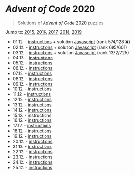 # *Advent of Code* 2020
> Solutions of [*Advent of Code* 2020](http://adventofcode.com/2020/) puzzles

Jump to: [2015](../2015), [2016](../2016), [2017](../2017), [2018](../2018), [2019](../2019)

* 01.12. - [instructions](http://adventofcode.com/2020/day/1) + solution [Javascript](./01.js) (rank 574/128 [❌](https://www.reddit.com/r/adventofcode/comments/k4ejjz/2020_day_1_unlock_crash_postmortem/))
* 02.12. - [instructions](http://adventofcode.com/2020/day/2) + solution [Javascript](./02.js) (rank 695/601)
* 03.12. - [instructions](http://adventofcode.com/2020/day/3) + solution [Javascript](./03.js) (rank 1372/725)
* 04.12. - [instructions](http://adventofcode.com/2020/day/4)
* 05.12. - [instructions](http://adventofcode.com/2020/day/5)
* 06.12. - [instructions](http://adventofcode.com/2020/day/6)
* 07.12. - [instructions](http://adventofcode.com/2020/day/7)
* 08.12. - [instructions](http://adventofcode.com/2020/day/8)
* 09.12. - [instructions](http://adventofcode.com/2020/day/9)
* 10.12. - [instructions](http://adventofcode.com/2020/day/10)
* 11.12. - [instructions](http://adventofcode.com/2020/day/11)
* 12.12. - [instructions](http://adventofcode.com/2020/day/12)
* 13.12. - [instructions](http://adventofcode.com/2020/day/13)
* 14.12. - [instructions](http://adventofcode.com/2020/day/14)
* 15.12. - [instructions](http://adventofcode.com/2020/day/15)
* 16.12. - [instructions](http://adventofcode.com/2020/day/16)
* 17.12. - [instructions](http://adventofcode.com/2020/day/17)
* 18.12. - [instructions](http://adventofcode.com/2020/day/18)
* 19.12. - [instructions](http://adventofcode.com/2020/day/19)
* 20.12. - [instructions](http://adventofcode.com/2020/day/20)
* 21.12. - [instructions](http://adventofcode.com/2020/day/21)
* 22.12. - [instructions](http://adventofcode.com/2020/day/22)
* 23.12. - [instructions](http://adventofcode.com/2020/day/23)
* 24.12. - [instructions](http://adventofcode.com/2020/day/24)
* 25.12. - [instructions](http://adventofcode.com/2020/day/25)

<!--
Total score: 511  
Final place: 130
-->
